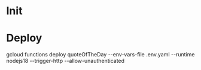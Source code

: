 # Init

# Deploy

gcloud functions deploy quoteOfTheDay --env-vars-file .env.yaml --runtime nodejs18 --trigger-http --allow-unauthenticated
